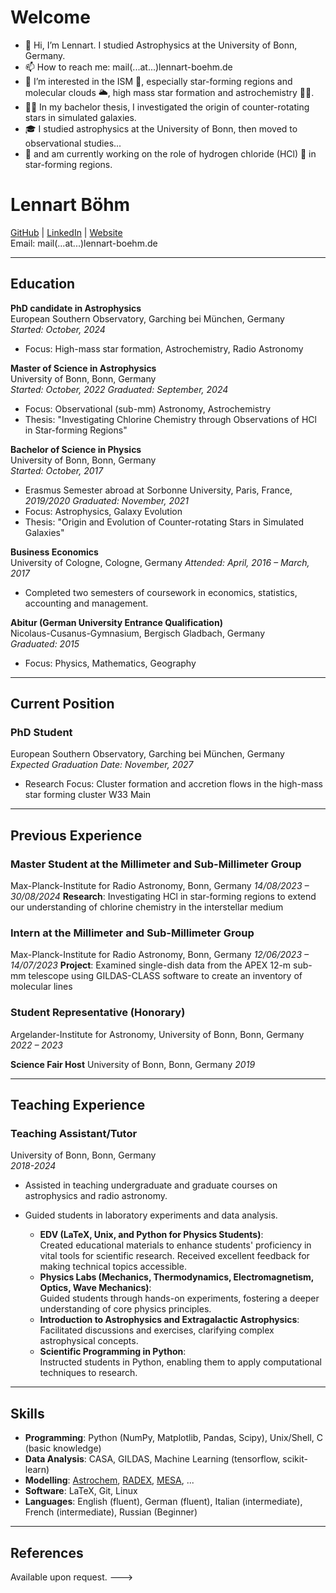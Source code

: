 # Welcome
- 👋 Hi, I’m Lennart. I studied Astrophysics at the University of Bonn, Germany.
- 📫 How to reach me: mail(...at...)lennart-boehm.de
- 👀 I’m interested in the ISM 🌌, especially star-forming regions and molecular clouds 🌥️, high mass star formation and astrochemistry 🧑‍🔬.
- 🧑‍💻 In my bachelor thesis, I investigated the origin of counter-rotating stars in simulated galaxies.
- 🎓 I studied astrophysics at the University of Bonn, then moved to observational studies...
- 📡 and am currently working on the role of hydrogen chloride (HCl) 🧪 in star-forming regions.

<!---
# A short CV
--->


# Lennart Böhm
[GitHub](https://github.com/astro-lenny) | [LinkedIn]([https://www.linkedin.com/in/yourusername](https://www.linkedin.com/in/lennart-boehm/)) | [Website](https://lennart-boehm.de)  
Email: mail(...at...)lennart-boehm.de  

---

## Education

**PhD candidate in Astrophysics**  
European Southern Observatory, Garching bei München, Germany  
_Started: October, 2024_  
- Focus: High-mass star formation, Astrochemistry, Radio Astronomy  

**Master of Science in Astrophysics**  
University of Bonn, Bonn, Germany  
_Started: October, 2022_
_Graduated: September, 2024_ 
- Focus: Observational (sub-mm) Astronomy, Astrochemistry
- Thesis: "Investigating Chlorine Chemistry through Observations of HCl in Star-forming Regions"

**Bachelor of Science in Physics**  
University of Bonn, Bonn, Germany  
_Started: October, 2017_
- Erasmus Semester abroad at Sorbonne University, Paris, France, _2019/2020_
_Graduated: November, 2021_
- Focus: Astrophysics, Galaxy Evolution
- Thesis: "Origin and Evolution of Counter-rotating Stars in Simulated Galaxies"

**Business Economics**  
University of Cologne, Cologne, Germany
_Attended: April, 2016 – March, 2017_
- Completed two semesters of coursework in economics, statistics, accounting and management.

**Abitur (German University Entrance Qualification)**  
Nicolaus-Cusanus-Gymnasium, Bergisch Gladbach, Germany  
_Graduated: 2015_  
- Focus: Physics, Mathematics, Geography

  
---

## Current Position

### PhD Student
European Southern Observatory, Garching bei München, Germany  
_Expected Graduation Date: November, 2027_  
- Research Focus: Cluster formation and accretion flows in the high-mass star forming cluster W33 Main  

---

## Previous Experience

### Master Student at the Millimeter and Sub-Millimeter Group  
Max-Planck-Institute for Radio Astronomy, Bonn, Germany
_14/08/2023 – 30/08/2024_
**Research**: Investigating HCl in star-forming regions to extend our understanding of chlorine chemistry in the interstellar medium  
  

### Intern at the Millimeter and Sub-Millimeter Group  
Max-Planck-Institute for Radio Astronomy, Bonn, Germany
_12/06/2023 – 14/07/2023_
**Project**: Examined single-dish data from the APEX 12-m sub-mm telescope using GILDAS-CLASS software to create an inventory of molecular lines  

### Student Representative (Honorary)  
Argelander-Institute for Astronomy, University of Bonn, Bonn, Germany  
_2022 – 2023_

**Science Fair Host**
University of Bonn, Bonn, Germany
_2019_

---
## Teaching Experience

### Teaching Assistant/Tutor  
University of Bonn, Bonn, Germany  
_2018-2024_  

- Assisted in teaching undergraduate and graduate courses on astrophysics and radio astronomy.  
- Guided students in laboratory experiments and data analysis.

  - **EDV (LaTeX, Unix, and Python for Physics Students)**:  
    Created educational materials to enhance students' proficiency in vital tools for scientific research. Received excellent feedback for making technical topics accessible.  
  - **Physics Labs (Mechanics, Thermodynamics, Electromagnetism, Optics, Wave Mechanics)**:  
    Guided students through hands-on experiments, fostering a deeper understanding of core physics principles.  
  - **Introduction to Astrophysics and Extragalactic Astrophysics**:  
    Facilitated discussions and exercises, clarifying complex astrophysical concepts.  
  - **Scientific Programming in Python**:  
    Instructed students in Python, enabling them to apply computational techniques to research.
  




---

## Skills

- **Programming**: Python (NumPy, Matplotlib, Pandas, Scipy), Unix/Shell, C (basic knowledge)
- **Data Analysis**: CASA, GILDAS, Machine Learning (tensorflow, scikit-learn)
- **Modelling**: [Astrochem](https://astrochem.readthedocs.io/en/latest/usermanual.html), [RADEX](https://personal.sron.nl/~vdtak/radex/index.shtml), [MESA](https://docs.mesastar.org/), ...
- **Software**: LaTeX, Git, Linux  
- **Languages**: English (fluent), German (fluent), Italian (intermediate), French (intermediate), Russian (Beginner)

<!---

## Publications

- Author, Co-author, _Paper Title_, Journal, Year.  
- Author, Co-author, _Paper Title_, Journal, Year.  

---

## Presentations

- **Conference Name**, _Presentation Title_, Year.  
- **Workshop Name**, _Presentation Title_, Year.  

---

## Awards and Grants

- Award Name, Organization, Year  
- Grant Name, Organization, Year  
--->
---

## References

Available upon request.
--->

<!---
Lenny-DarkMatter/Lenny-DarkMatter is a ✨ special ✨ repository because its `README.md` (this file) appears on your GitHub profile.
You can click the Preview link to take a look at your changes.

- 👀 I’m interested in  
- 🌱 I'm currently learning to 
- 💞️ I’m particularly ambitious to 
--->
